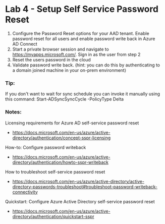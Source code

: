 # Lab 4 - Setup Self Service Password Reset

1. Configure the Password Reset options for your AAD tenant. Enable password reset for all users and enable password write back in Azure AD Connect
2. Start a private browser session and navigate to https://myapps.microsoft.com/. Sign in as the user from step 2
3. Reset the users password in the cloud
4. Validate password write back. (hint: you can do this by authenticating to a domain joined machine in your on-prem environment)

### Tip:
If you don't want to wait for sync schedule you can invoke it manually using this command: Start-ADSyncSyncCycle -PolicyType Delta


### Notes:

Licensing requirements for Azure AD self-service password reset
* https://docs.microsoft.com/en-us/azure/active-directory/authentication/concept-sspr-licensing

How-to: Configure password writeback
* https://docs.microsoft.com/en-us/azure/active-directory/authentication/howto-sspr-writeback

How to troubleshoot self-service password reset
* https://docs.microsoft.com/en-us/azure/active-directory/active-directory-passwords-troubleshoot#troubleshoot-password-writeback-connectivity

Quickstart: Configure Azure Active Directory self-service password reset
* https://docs.microsoft.com/en-us/azure/active-directory/authentication/quickstart-sspr

